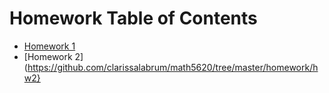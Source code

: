 # Homework Table of Contents

* [Homework 1](https://github.com/clarissalabrum/math5620/tree/master/homework/hw1)
* [Homework 2](https://github.com/clarissalabrum/math5620/tree/master/homework/hw2}
